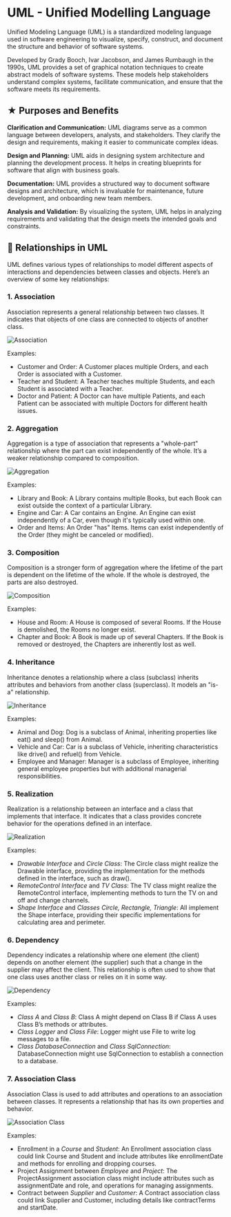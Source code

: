 # UML - Unified Modelling Language

Unified Modeling Language (UML) is a standardized modeling language used in software engineering to visualize, specify, construct, and document the structure and behavior of software systems. 

Developed by Grady Booch, Ivar Jacobson, and James Rumbaugh in the 1990s, UML provides a set of graphical notation techniques to create abstract models of software systems. These models help stakeholders understand complex systems, facilitate communication, and ensure that the software meets its requirements.

## ★ Purposes and Benefits

**Clarification and Communication:** UML diagrams serve as a common language between developers, analysts, and stakeholders. They clarify the design and requirements, making it easier to communicate complex ideas.

**Design and Planning:** UML aids in designing system architecture and planning the development process. It helps in creating blueprints for software that align with business goals.

**Documentation:** UML provides a structured way to document software designs and architecture, which is invaluable for maintenance, future development, and onboarding new team members.

**Analysis and Validation:** By visualizing the system, UML helps in analyzing requirements and validating that the design meets the intended goals and constraints.

## 🔗 Relationships in UML

UML defines various types of relationships to model different aspects of interactions and dependencies between classes and objects. Here’s an overview of some key relationships:

### 1. Association

Association represents a general relationship between two classes. It indicates that objects of one class are connected to objects of another class.

![Association](https://i.imgur.com/vzOjkpO.png)

Examples:

* Customer and Order: A Customer places multiple Orders, and each Order is associated with a Customer.
* Teacher and Student: A Teacher teaches multiple Students, and each Student is associated with a Teacher.
* Doctor and Patient: A Doctor can have multiple Patients, and each Patient can be associated with multiple Doctors for different health issues.

### 2. Aggregation

Aggregation is a type of association that represents a "whole-part" relationship where the part can exist independently of the whole. It’s a weaker relationship compared to composition.

![Aggregation](https://i.imgur.com/dUV4lyv.png)

Examples:

* Library and Book: A Library contains multiple Books, but each Book can exist outside the context of a particular Library.
* Engine and Car: A Car contains an Engine. An Engine can exist independently of a Car, even though it's typically used within one.
* Order and Items: An Order "has" Items. Items can exist independently of the Order (they might be canceled or modified).

### 3. Composition

Composition is a stronger form of aggregation where the lifetime of the part is dependent on the lifetime of the whole. If the whole is destroyed, the parts are also destroyed.

![Composition](https://i.imgur.com/OHVkbw3.png)

Examples:

* House and Room: A House is composed of several Rooms. If the House is demolished, the Rooms no longer exist.
* Chapter and Book: A Book is made up of several Chapters. If the Book is removed or destroyed, the Chapters are inherently lost as well.

### 4. Inheritance

Inheritance denotes a relationship where a class (subclass) inherits attributes and behaviors from another class (superclass). It models an "is-a" relationship.

![Inheritance](https://i.imgur.com/zLnzWJv.png)

Examples:

* Animal and Dog: Dog is a subclass of Animal, inheriting properties like eat() and sleep() from Animal.
* Vehicle and Car: Car is a subclass of Vehicle, inheriting characteristics like drive() and refuel() from Vehicle.
* Employee and Manager: Manager is a subclass of Employee, inheriting general employee properties but with additional managerial responsibilities.

### 5. Realization

Realization is a relationship between an interface and a class that implements that interface. It indicates that a class provides concrete behavior for the operations defined in an interface.

![Realization](https://i.imgur.com/9g6H3X0.png)

Examples:

* _Drawable Interface_ and _Circle Class_: The Circle class might realize the Drawable interface, providing the implementation for the methods defined in the interface, such as draw().
* _RemoteControl Interface_ and _TV Class_: The TV class might realize the RemoteControl interface, implementing methods to turn the TV on and off and change channels.
* _Shape Interface_ and _Classes Circle, Rectangle, Triangle_: All implement the Shape interface, providing their specific implementations for calculating area and perimeter.

### 6. Dependency

Dependency indicates a relationship where one element (the client) depends on another element (the supplier) such that a change in the supplier may affect the client. This relationship is often used to show that one class uses another class or relies on it in some way.

![Dependency](https://i.imgur.com/kFL9vb6.png)

Examples:

* _Class A_ and _Class B_: Class A might depend on Class B if Class A uses Class B’s methods or attributes.
* _Class Logger_ and _Class File_: Logger might use File to write log messages to a file.
* _Class DatabaseConnection_ and _Class SqlConnection_: DatabaseConnection might use SqlConnection to establish a connection to a database.
    
### 7. Association Class

Association Class is used to add attributes and operations to an association between classes. It represents a relationship that has its own properties and behavior.

![Association Class](https://i.imgur.com/0mwvapr.png)

Examples:

* Enrollment in a _Course_ and _Student_: An Enrollment association class could link Course and Student and include attributes like enrollmentDate and methods for enrolling and dropping courses.
* Project Assignment between _Employee_ and _Project_: The ProjectAssignment association class might include attributes such as assignmentDate and role, and operations for managing assignments.
* Contract between _Supplier_ and _Customer_: A Contract association class could link Supplier and Customer, including details like contractTerms and startDate.
